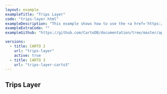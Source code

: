 ```yaml
---
layout: example
exampleTitle: "Trips Layer"
code: "trips-layer.html"
exampleDescription: "This example shows how to use the <a href='https://deck.gl/docs/api-reference/geo-layers/trips-layer' target='_blank'>TripsLayer</a> to render animated paths that represent vehicle trips."
exampleExtraCode: ""
exampleGithub: "https://github.com/CartoDB/documentation/tree/master/app/content/google-maaps/examples/advanced-examples/trips-layer.html"

versions:
  - title: CARTO 2
    url: "trips-layer"
    active: true
  - title: CARTO 3
    url: "trips-layer-carto3"
---
```

## Trips Layer
